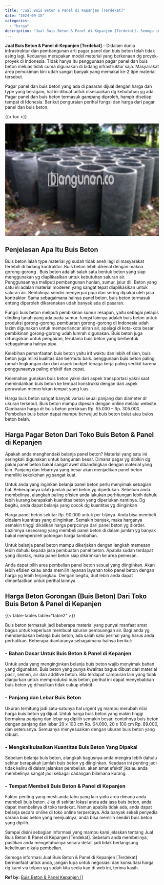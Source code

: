 ```yaml
---
title: "Jual Buis Beton & Panel di Kepanjen [Terdekat]"
date: "2024-09-15"
categories: 
  - "harga"
description: "Jual Buis Beton & Panel di Kepanjen [Terdekat]. Semoga informasi Jual Buis Beton & Panel di Kepanjen [Terdekat] bermanfaat untuk anda, jangan lupa untuk ne..."
---
```


**Jual Buis Beton & Panel di Kepanjen \[Terdekat\]** – Didalam dunia infrastruktur dan pembangunan arti pagar panel dan buis beton telah tidak asing lagi. Keduanya merupakan model material yang berkenaan dg proyek-proyek di Indonesia. Tidak hanya itu penggunaan pagar panel dan buis beton meluas tidak cuma digunakan di bidang infrastruktur saja. Masyarakat area pemukiman kini udah sangat banyak yang memakai ke-2 tipe material tersebut.

Pagar panel dan buis beton yang ada di pasaran dijual dengan harga dan type yang beragam, hal ini dibuat untuk disesuaikan dg kebutuhan yg ada. Pagar panel dan buis beton termasuk gampang diproleh, hampir disetiap tempat di Idonesia. Berikut penguraian perihal fungsi dan harga dari pagar panel dan buis beton.

{{< toc >}}

![Jual Buis Beton & Panel di Kepanjen [Terdekat]](/images/jual-panel-buis-beton-murah-11.png)

## Penjelasan Apa Itu Buis Beton

Buis beton ialah type material yg sudah tidak aneh lagi di masyarakat terlebih di bidang kontraktor. Buis beton lebih dikenal dengan makna gorong-gorong . Buis beton adalah salah satu bentuk beton yang siap menggunakan yg diaplikasikan untuk kebutuhan saluran air. Penggunaannya meliputi pembangunan hunian, sumur, jalur dll. Beton yang satu ini adalah material moderen yang sangat tepat diaplikasikan untuk saluran air. Bentuknya sendiri menyerpai pipa dan sering dipakai oleh jasa kontraktor. Sama sebagaimana halnya panel beton, buis beton termasuk enteng diperoleh dikarenakan udah banyak ada di pasaran.

Fungsi buis beton meliputi pembikinan sumur resapan, yaitu sebagai pelapis dinding tanah yang ada pada sumur. fungsi lainnya adalah buis beton untuk produksi gorong-gorong. pembuatan gorong-gorong di Indonesia udah lazim digunakan untuk memperlancar aliran air, apalagi di kota-kota besar pembikinan gorong-gorong udah lumrah digunakan. Buis beton juga difungsikan untuk pengairan, terutama buis beton yang berbentuk sebagaimana halnya pipa.

Kelebihan pemanfaatan buis beton yaitu irit waktu dan lebih efisien, buis beton juga miliki kualitas dan bermutu baik. penggunaan buis beton paling ramah lingkungan dan dari aspek budget tenaga kerja paling sedikit karena penggunaanya paling efektif dan cepat.

Kelemahan gunakan buis beton yakni dari aspek transportasi yakni saat memindahkan buis beton ke tempat konstruksi dengan dari aspek perawatan memerlukan tempat yang luas.

Harga buis beton sangat banyak variasi seuai panjang dan diameter dr ukuran tersebut. Buis beton mampu dipesan dengan online melalui website. Gambaran harga dr buis beton perkiraan Rp. 55.000 – Rp. 305.000. Pembelian buis beton dapat mampu berwujud buis beton bulat atau buios beton belah.

## Harga Pagar Beton Dari Toko Buis Beton & Panel di Kepanjen

Apakah anda menghendaki belanja panel beton? Material yang satu ini seringkali digunakan untuk bangunan besar. Dimana pagar yg dibikin dg pakai panel beton bakal sangat awet dibandingkan dengan material yang lain. Panjang dan lebarnya yang besar akan menjadikan panel beton memiliki kekokohan yg sangat kuat.

Untuk anda yang inginkan belanja panel beton perlu menyimak sebagian hal. Beberapanya ialah jumlah panel beton yg diperlukan. Sebelum anda membelinya, alangkah paling efisien anda lakukan perhitungan lebih dahulu lebih kurang berapakah kuantitas beton yang diperlukan nantinya. Dg begitu, anda dapat belanja yang cocok dg kuantitas yg diinginkan.

Harga panel beton sekitar Rp. 90.000 untuk per bijinya. Anda bisa membeli didalam kuantitas yang diinginkan. Semakin banyak, maka harganya semakin tinggi dikalikan harga perpcsnya dari panel beton yg diorder. Lazimnya seseorang yang membeli panel beton di dalam jumlah yg banyak bakal memperoleh potongan harga tambahan.

Untuk belanja panel beton mampu dikerjakan dengan langkah memesan lebih dahulu kepada jasa pembuatan panel beton. Apabila sudah terdapat yang dicetak, maka panel beton siap dikirimkan ke area pemesan.

Anda dapat pilih area pembelian panel beton sesuai yang diinginkan. Akan lebih efisien kalau anda memilih layanan layanan toko panel beton dengan harga yg lebih terjangkau. Dengan begitu, duit lebih anda dapat dimanfaatkan untuk perihal lainnya.

## Harga Beton Gorongan (Buis Beton) Dari Toko Buis Beton & Panel di Kepanjen

{{< table-tables table="table2" >}}

Buis beton termasuk jadi beberapa material yang punyai manfaat amat bagus untuk keperluan membuat saluran pembuangan air. Bagi anda yg mendambakan belanja buis beton, ada salah satu perihal yang harus anda perhatikan. Beberapa diantaranya sebagaimana halnya berikut:

### \- Bahan Dasar Untuk Buis Beton & Panel di Kepanjen

Untuk anda yang menginginkan belanja buis beton wajib menyimak bahan yang digunakan. Buis beton yang punya kwalitas bagus dibuat dari material pasir, semen, air dan additive beton. Bila terdapat campuran lain yang tidak dianjurkan untuk memproduksi buis beton, perihal ini dapat menyebabkan buis beton yg dihasilkan tidak cukup efektif.

### \- Panjang dan Lebar Buis Beton

Ukuran terhitung jadi satu-satunya hal urgent yg mampu merubah nilai harga buis beton yg dijual. Untuk harga buis beton yang makin tinggi bermakna panjang dan lebar yg dipilih semakin besar. contohnya buis beton dengan panjang dan lebar 20 x 100 cm Rp. 64.000, 20 x 100 cm Rp. 89.000, dan seterusnya. Semuanya menyesuaikan dengan ukuran buis beton yang dibuat.

### \- Mengkalkulasikan Kuantitas Buis Beton Yang Dipakai

Sebelum belanja buis beton, alangkah bagusnya anda mengira lebih dahulu sekitar berapakah jumlah buis beton yg diinginkan. Keadaan ini penting jadi tidak keliru di dalam jalankan pembelian. akan amat efektif jikalau anda membelinya sangat jadi sebagai cadangan bilamana kurang.

### \- Tempat Membeli Buis Beton & Panel di Kepanjen

Faktor penting yang mesti anda tahu yang lain yaitu area dimana anda membeli buis beton. Jika di sekitar lokasi anda ada jasa buis beton, anda dapat membelinya di toko terdekat. Namun apabila tidak ada, anda dapat belanja secara online di toko online terpercaya. Ada banyak sekali penyedia sarana buis beton yang menjualnya, anda bisa memilih sendiri buis beton yang dipilih.

Sampai disini sebagian informasi yang mampu kami jelaskan tentang Jual Buis Beton & Panel di Kepanjen \[Terdekat\]. Sebelum anda membelinya, pastikan anda mengetahuinya secara detail jadi tidak berlangsung kekeliruan dikala pembelian.

Semoga informasi Jual Buis Beton & Panel di Kepanjen \[Terdekat\] bermanfaat untuk anda, jangan lupa untuk negosiasi dan konsultasi harga dg kami via telpon yg sudah kita sedia kan di web ini, terima kasih.

**Ref by:** [Buis Beton & Panel Kepanjen []](https://id.wikipedia.org/wiki/Buis)
